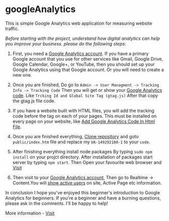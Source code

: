 # googleAnalytics
This is simple Google Analytics web application for measuring website traffic.

*Before starting with the project, understand how digital analytics can help you improve your business. please do the following steps:*

1. First, you need a [Google Analytics account](https://marketingplatform.google.com/about/analytics/). If you have a primary Google account that you use for other services like Gmail, Google Drive, Google Calendar, Google+, or YouTube, then you should set up your Google Analytics using that Google account. Or you will need to create a new one.

2. Once you are finished, Do go to `Admin -> User Managment -> Tracking Info -> Tracking Code` Then you will get or show your [Google Analytics code](https://github.com/sagardere/googleAnalytics/blob/master/public/images/GTagCode.png). Like `Trcking Id and Global Site Tag (gtag.js)` After that copy the gtag.js file code.

3. If you have a website built with HTML files, you will add the tracking code before the </head> tag on each of your pages. This must be installed on every page on your website, like [Add Google Analytics Code In Html File](https://github.com/sagardere/googleAnalytics/blob/master/public/images/AddGoogleAnalyticsCodeInHTMLFile.png). 

4. Once you are finished everything, [Clone repository](https://github.com/sagardere/googleAnalytics) and goto `public/index.htm` file and replace my `UA-149292180-1` to your `code`. 

5. After finishing everything install node packages By typing `sudo npm install` on your projct directory. After installation of packages start server by typing `npm start`. Then Open your favourite web browser and [Visit](http://localhost:3000/)

6. Then visit to your [Google Analytics account](https://marketingplatform.google.com/about/analytics/), Then go to Realtime -> Content.You will [show active users](https://github.com/sagardere/googleAnalytics/blob/master/public/images/ActiveUser.png) on site, Active Page etc information.

In conclusion
I hope you've enjoyed this beginner's introduction to Google Analytics for beginners. If you're a beginner and have a burning questions, please ask in the comments. I'll be happy to help!

More information - [Visit](https://moz.com/blog/absolute-beginners-guide-to-google-analytics#comments)

